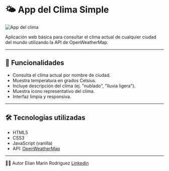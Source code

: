 # 🌤️ App del Clima Simple
![App del clima](/asset/Imagen.png)

Aplicación web básica para consultar el clima actual de cualquier ciudad del mundo utilizando la API de OpenWeatherMap.

---

## 🚀 Funcionalidades

- Consulta el clima actual por nombre de ciudad.
- Muestra temperatura en grados Celsius.
- Incluye descripción del clima (ej. "nublado", "lluvia ligera").
- Muestra ícono representativo del clima.
- Interfaz limpia y responsiva.

---

## 🛠️ Tecnologías utilizadas

- HTML5
- CSS3
- JavaScript (vanilla)
- API: [OpenWeatherMap](https://openweathermap.org/api)

---

👨‍💻 Autor
Elian Marín Rodríguez
[Linkedin](https://www.linkedin.com/in/eliandevcol/)
